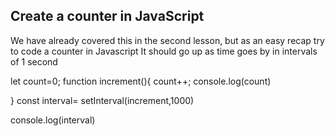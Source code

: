 ## Create a counter in JavaScript

We have already covered this in the second lesson, but as an easy recap try to code a counter in Javascript
It should go up as time goes by in intervals of 1 second

let count=0;
function increment(){
      count++;
    console.log(count)
  
}
const interval= setInterval(increment,1000)

console.log(interval)